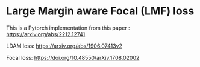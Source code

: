 # Large Margin aware Focal (LMF) loss

This is a Pytorch implementation from this paper : https://arxiv.org/abs/2212.12741

LDAM loss: https://arxiv.org/abs/1906.07413v2

Focal loss: https://doi.org/10.48550/arXiv.1708.02002


